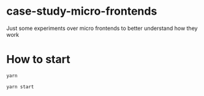 # case-study-micro-frontends

Just some experiments over micro frontends to better understand how they work

# How to start

```sh
yarn
```

```sh
yarn start
```
